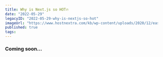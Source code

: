 ```yaml
---
title: Why is Next.js so HOT🔥
date: "2022-05-29"
legacyID: "2022-05-29-why-is-nextjs-so-hot"
imageUrl: "https://www.hostnextra.com/kb/wp-content/uploads/2020/12/easy-to-install-next-js-on-ubuntu-20-04.jpg"
published: true
tags:
---
```


### Coming soon...
